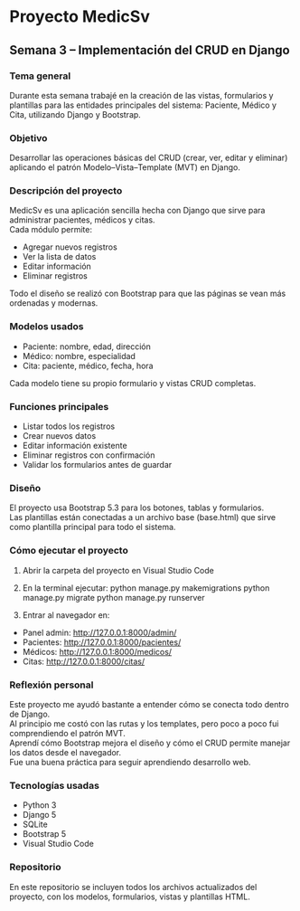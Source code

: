 # Proyecto MedicSv

## Semana 3 – Implementación del CRUD en Django

### Tema general
Durante esta semana trabajé en la creación de las vistas, formularios y plantillas para las entidades principales del sistema: Paciente, Médico y Cita, utilizando Django y Bootstrap.

### Objetivo
Desarrollar las operaciones básicas del CRUD (crear, ver, editar y eliminar) aplicando el patrón Modelo–Vista–Template (MVT) en Django.

### Descripción del proyecto
MedicSv es una aplicación sencilla hecha con Django que sirve para administrar pacientes, médicos y citas.  
Cada módulo permite:
- Agregar nuevos registros
- Ver la lista de datos
- Editar información
- Eliminar registros

Todo el diseño se realizó con Bootstrap para que las páginas se vean más ordenadas y modernas.


### Modelos usados
- Paciente: nombre, edad, dirección  
- Médico: nombre, especialidad  
- Cita: paciente, médico, fecha, hora  

Cada modelo tiene su propio formulario y vistas CRUD completas.

### Funciones principales
- Listar todos los registros
- Crear nuevos datos
- Editar información existente
- Eliminar registros con confirmación
- Validar los formularios antes de guardar

### Diseño
El proyecto usa Bootstrap 5.3 para los botones, tablas y formularios.  
Las plantillas están conectadas a un archivo base (base.html) que sirve como plantilla principal para todo el sistema.

### Cómo ejecutar el proyecto
1. Abrir la carpeta del proyecto en Visual Studio Code  
2. En la terminal ejecutar:
python manage.py makemigrations
python manage.py migrate
python manage.py runserver

3. Entrar al navegador en:
- Panel admin: http://127.0.0.1:8000/admin/
- Pacientes: http://127.0.0.1:8000/pacientes/
- Médicos: http://127.0.0.1:8000/medicos/
- Citas: http://127.0.0.1:8000/citas/

### Reflexión personal
Este proyecto me ayudó bastante a entender cómo se conecta todo dentro de Django.  
Al principio me costó con las rutas y los templates, pero poco a poco fui comprendiendo el patrón MVT.  
Aprendí cómo Bootstrap mejora el diseño y cómo el CRUD permite manejar los datos desde el navegador.  
Fue una buena práctica para seguir aprendiendo desarrollo web.

### Tecnologías usadas
- Python 3  
- Django 5  
- SQLite  
- Bootstrap 5  
- Visual Studio Code

### Repositorio
En este repositorio se incluyen todos los archivos actualizados del proyecto, con los modelos, formularios, vistas y plantillas HTML.




